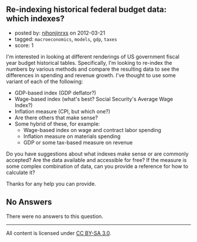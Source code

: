 ## Re-indexing historical federal budget data: which indexes?

- posted by: [nihonjinrxs](https://stackexchange.com/users/-1/801-nihonjinrxs) on 2012-03-21
- tagged: `macroeconomics`, `models`, `gdp`, `taxes`
- score: 1

I'm interested in looking at different renderings of US government fiscal year budget historical tables.  Specifically, I'm looking to re-index the numbers by various methods and compare the resulting data to see the differences in spending and revenue growth.  I've thought to use some variant of each of the following:

 - GDP-based index (GDP deflator?)
 - Wage-based index (what's best?  Social Security's Average Wage Index?)
 - Inflation measure (CPI, but which one?)
 - Are there others that make sense?
 - Some hybrid of these, for example:
   - Wage-based index on wage and contract labor spending
   - Inflation measure on materials spending
   - GDP or some tax-based measure on revenue

Do you have suggestions about what indexes make sense or are commonly accepted?  Are the data available and accessible for free?  If the measure is some complex combination of data, can you provide a reference for how to calculate it?

Thanks for any help you can provide.

## No Answers

There were no answers to this question.


---

All content is licensed under [CC BY-SA 3.0](https://creativecommons.org/licenses/by-sa/3.0/).

